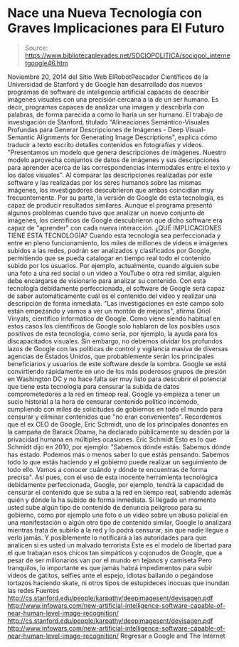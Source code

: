 # Nace una Nueva Tecnología con Graves Implicaciones para El Futuro

> Source: https://www.bibliotecapleyades.net/SOCIOPOLITICA/sociopol_internetgoogle46.htm

Noviembre 20, 2014
del Sitio Web ElRobotPescador
Científicos de la Universidad de Stanford y de Google han desarrollado dos nuevos programas de software de inteligencia artificial capaces de describir imágenes visuales con una precisión cercana a la de un ser humano. Es decir, programas capaces de analizar una imagen y describirla con palabras, de forma parecida a como lo haría un ser humano. El trabajo de investigación de Stanford, titulado "Alineaciones Semántico-Visuales Profundas para Generar Descripciones de Imágenes - Deep Visual-Semantic Alignments for Generating Image Descriptions", explica cómo traducir a texto escrito detalles contenidos en fotografías y videos.
"Presentamos un modelo que genera descripciones de imágenes. Nuestro modelo aprovecha conjuntos de datos de imágenes y sus descripciones para aprender acerca de las correspondencias intermodales entre el texto y los datos visuales".
Al comparar las descripciones realizadas por este software y las realizadas por los seres humanos sobre las mismas imágenes, los investigadores descubrieron que ambas coincidían muy frecuentemente. Por su parte, la versión de Google de esta tecnología, es capaz de producir resultados similares. Aunque el programa presentó algunos problemas cuando tuvo que analizar un nuevo conjunto de imágenes, los científicos de Google descubrieron que dicho software era capaz de "aprender" con cada nueva interacción.
¿QUÉ IMPLICACIONES TIENE ESTA TECNOLOGÍA? Cuando esta tecnología sea perfeccionada y entre en pleno funcionamiento, los miles de millones de videos e imágenes subidos a las redes, podrán ser analizados y clasificados por Google, permitiendo que se pueda catalogar en tiempo real todo el contenido subido por los usuarios. Por ejemplo, actualmente, cuando alguien sube una foto a una red social o un video a YouTube o otra red similar, alguien debe encargarse de visionarlo para analizar su contenido. Con esta tecnología debidamente perfeccionada, el software de Google será capaz de saber automáticamente cuál es el contenido del video y realizar una descripción de forma inmediata.
"Las investigaciones en este campo solo están empezando y vamos a ver un montón de mejoras", afirma Oriol Vinyals, científico informático de Google.
Como viene siendo habitual en estos casos los científicos de Google solo hablaron de los posibles usos positivos de esta tecnología, como sería, por ejemplo, la ayuda para los discapacitados visuales.
Sin embargo, no debemos olvidar los profundos lazos de Google con las políticas de control y vigilancia masiva de diversas agencias de Estados Unidos, que probablemente serán los principales beneficiarios y usuarios de este software desde la sombra. Google se está convirtiendo rápidamente en uno de los más poderosos grupos de presión en Washington DC y no hace falta ser muy listo para descubrir el potencial que tiene esta tecnología para censurar la subida de datos comprometedores a la red en timeop real. Google ya empieza a tener un sucio historial a la hora de censurar contenido político incómodo, cumpliendo con miles de solicitudes de gobiernos en todo el mundo para censurar y eliminar contenidos que "no eran convenientes". Recordemos que el ex CEO de Google, Eric Schmidt, uno de los principales donantes en la campaña de Barack Obama, ha declarado públicamente su desdén por la privacidad humana en múltiples ocasiones.
Eric Schmidt
Esto es lo que Schmidt dijo en 2010, por ejemplo:
"Sabemos dónde estás. Sabemos dónde has estado. Podemos más o menos saber lo que estás pensando. Sabemos todo lo que estás haciendo y el gobierno puede realizar un seguimiento de todo ello. Vamos a conocer cuándo y dónde te encuentras de forma precisa".
Así pues, con el uso de esta inocente herramienta tecnológica debidamente perfeccionada, Google, por ejemplo, tendrá la capacidad de censurar el contenido que se suba a la red en tiempo real, sabiendo además quién y dónde la ha subido de forma inmediata. Si llegado un momento usted sube algún tipo de contenido de denuncia peligroso para su gobierno, como por ejemplo una foto o un video sobre un abuso policial en una manifestación o algún otro tipo de contenido similar, Google lo analizará mientras trata de subirlo a la red y lo podrá censurar, sin que nadie llegue a verlo jamás. Y posiblemente lo notificará a las autoridades para que analicen si es usted un malvado terrorista Este es el modelo de libertad para el que trabajan esos chicos tan simpáticos y cojonudos de Google, que a pesar de ser millonarios van por el mundo en tejanos y camiseta Pero tranquilos, lo importante es que jamás habrá impedimentos para subir videos de gatitos, selfies ante el espejo, idiotas bailando o pegándose tortazos haciendo skate, ni otros tipos de estupideces inocuas que inundan las redes
Fuentes
http://cs.stanford.edu/people/karpathy/deepimagesent/devisagen.pdf http://www.infowars.com/new-artificial-intelligence-software-capable-of-near-human-level-image-recognition/
http://cs.stanford.edu/people/karpathy/deepimagesent/devisagen.pdf
http://www.infowars.com/new-artificial-intelligence-software-capable-of-near-human-level-image-recognition/
Regresar a Google and The Internet
